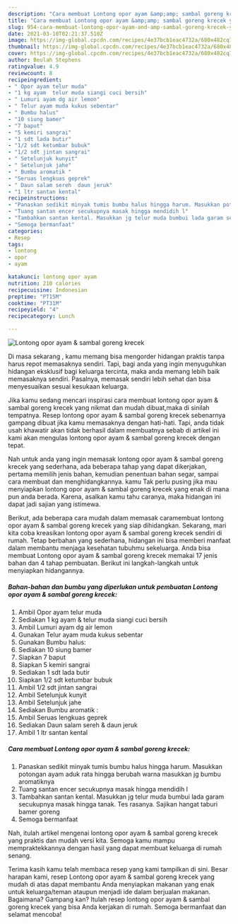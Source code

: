 ```yaml
---
description: "Cara membuat Lontong opor ayam &amp;amp; sambal goreng krecek yang lezat Untuk Jualan"
title: "Cara membuat Lontong opor ayam &amp;amp; sambal goreng krecek yang lezat Untuk Jualan"
slug: 954-cara-membuat-lontong-opor-ayam-and-amp-sambal-goreng-krecek-yang-lezat-untuk-jualan
date: 2021-03-10T02:21:37.510Z
image: https://img-global.cpcdn.com/recipes/4e37bcb1eac4732a/680x482cq70/lontong-opor-ayam-sambal-goreng-krecek-foto-resep-utama.jpg
thumbnail: https://img-global.cpcdn.com/recipes/4e37bcb1eac4732a/680x482cq70/lontong-opor-ayam-sambal-goreng-krecek-foto-resep-utama.jpg
cover: https://img-global.cpcdn.com/recipes/4e37bcb1eac4732a/680x482cq70/lontong-opor-ayam-sambal-goreng-krecek-foto-resep-utama.jpg
author: Beulah Stephens
ratingvalue: 4.9
reviewcount: 8
recipeingredient:
- " Opor ayam telur muda"
- "1 kg ayam  telur muda siangi cuci bersih"
- " Lumuri ayam dg air lemon"
- " Telur ayam muda kukus sebentar"
- " Bumbu halus"
- "10 siung bamer"
- "7 baput"
- "5 kemiri sangrai"
- "1 sdt lada butir"
- "1/2 sdt ketumbar bubuk"
- "1/2 sdt jintan sangrai"
- " Setelunjuk kunyit"
- " Setelunjuk jahe"
- " Bumbu aromatik "
- "Seruas lengkuas geprek"
- " Daun salam sereh  daun jeruk"
- "1 ltr santan kental"
recipeinstructions:
- "Panaskan sedikit minyak tumis bumbu halus hingga harum. Masukkan potongan ayam aduk rata hingga berubah warna masukkan jg bumbu aromatiknya"
- "Tuang santan encer secukupnya masak hingga mendidih l"
- "Tambahkan santan kental. Masukkan jg telur muda bumbui lada garam secukupnya masak hingga tanak. Tes rasanya. Sajikan hangat taburi bamer goreng"
- "Semoga bermanfaat"
categories:
- Resep
tags:
- lontong
- opor
- ayam

katakunci: lontong opor ayam 
nutrition: 210 calories
recipecuisine: Indonesian
preptime: "PT15M"
cooktime: "PT31M"
recipeyield: "4"
recipecategory: Lunch

---
```



![Lontong opor ayam &amp; sambal goreng krecek](https://img-global.cpcdn.com/recipes/4e37bcb1eac4732a/680x482cq70/lontong-opor-ayam-sambal-goreng-krecek-foto-resep-utama.jpg)

Di masa  sekarang , kamu memang bisa mengorder hidangan praktis tanpa harus repot memasaknya sendiri. Tapi, bagi anda yang ingin menyuguhkan hidangan eksklusif bagi keluarga tercinta, maka anda memang lebih baik memasaknya sendiri. Pasalnya, memasak sendiri lebih sehat dan bisa menyesuaikan sesuai kesukaan keluarga.

Jika kamu sedang mencari inspirasi cara membuat lontong opor ayam &amp; sambal goreng krecek yang nikmat dan mudah dibuat,maka di sinilah tempatnya. Resep lontong opor ayam &amp; sambal goreng krecek  sebenarnya gampang dibuat jika kamu memasaknya dengan hati-hati. Tapi, anda tidak usah khawatir akan tidak berhasil dalam membuatnya 
sebab di artikel ini kami akan mengulas lontong opor ayam &amp; sambal goreng krecek dengan tepat.  



Nah untuk anda yang ingin memasak lontong opor ayam &amp; sambal goreng krecek yang sederhana, ada beberapa tahap yang dapat dikerjakan, pertama memilih jenis bahan, kemudian penentuan bahan segar, sampai cara membuat dan menghidangkannya. kamu Tak perlu pusing jika mau menyiapkan lontong opor ayam &amp; sambal goreng krecek yang enak di mana pun anda berada. Karena, asalkan kamu  tahu caranya, maka hidangan ini dapat jadi sajian yang istimewa.

Berikut, ada beberapa cara mudah dalam memasak caramembuat lontong opor ayam &amp; sambal goreng krecek yang siap dihidangkan. Sekarang, mari kita coba kreasikan lontong opor ayam &amp; sambal goreng krecek sendiri di rumah. Tetap berbahan yang sederhana, hidangan ini bisa memberi manfaat dalam membantu menjaga kesehatan tubuhmu sekeluarga. Anda bisa membuat Lontong opor ayam &amp; sambal goreng krecek memakai 17 jenis bahan dan 4 tahap pembuatan. Berikut ini langkah-langkah untuk menyiapkan hidangannya.

<!--inarticleads1-->

##### Bahan-bahan dan bumbu yang diperlukan untuk pembuatan Lontong opor ayam &amp; sambal goreng krecek:

1. Ambil  Opor ayam telur muda
1. Sediakan 1 kg ayam &amp; telur muda siangi cuci bersih
1. Ambil  Lumuri ayam dg air lemon
1. Gunakan  Telur ayam muda kukus sebentar
1. Gunakan  Bumbu halus:
1. Sediakan 10 siung bamer
1. Siapkan 7 baput
1. Siapkan 5 kemiri sangrai
1. Sediakan 1 sdt lada butir
1. Siapkan 1/2 sdt ketumbar bubuk
1. Ambil 1/2 sdt jintan sangrai
1. Ambil  Setelunjuk kunyit
1. Ambil  Setelunjuk jahe
1. Sediakan  Bumbu aromatik :
1. Ambil Seruas lengkuas geprek
1. Sediakan  Daun salam sereh &amp; daun jeruk
1. Ambil 1 ltr santan kental




<!--inarticleads2-->

##### Cara membuat Lontong opor ayam &amp; sambal goreng krecek:

1. Panaskan sedikit minyak tumis bumbu halus hingga harum. Masukkan potongan ayam aduk rata hingga berubah warna masukkan jg bumbu aromatiknya
1. Tuang santan encer secukupnya masak hingga mendidih l
1. Tambahkan santan kental. Masukkan jg telur muda bumbui lada garam secukupnya masak hingga tanak. Tes rasanya. Sajikan hangat taburi bamer goreng
1. Semoga bermanfaat




Nah, itulah artikel mengenai  lontong opor ayam &amp; sambal goreng krecek  yang praktis dan mudah versi kita. Semoga kamu mampu mempraktekkannya dengan hasil yang dapat membuat keluarga di rumah senang. 

Terima kasih kamu telah membaca resep yang kami tampilkan di sini. Besar harapan kami, resep  Lontong opor ayam &amp; sambal goreng krecek yang mudah di atas dapat membantu Anda menyiapkan makanan yang enak untuk keluarga/teman ataupun menjadi ide dalam berjualan makanan. Bagaimana? Gampang kan? Itulah resep lontong opor ayam &amp; sambal goreng krecek yang bisa Anda kerjakan di rumah. Semoga bermanfaat dan selamat mencoba!


